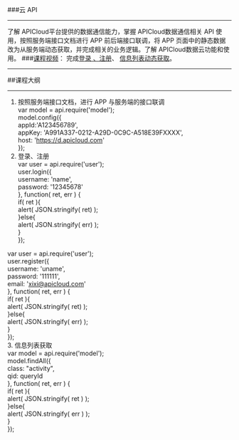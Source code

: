 ###云  API
***
了解 APICloud平台提供的数据通信能力，掌握  APICloud数据通信相关  API 使用，按照服务端接口文档进行 APP 前后端接口联调，将  APP 页面中的静态数据改为从服务端动态获取，并完成相关的业务逻辑。了解  APICloud数据云功能和使用。
###[课程视频]()：
完成[登录 、注册](https://pan.baidu.com/s/1eS5gxVW)、 [信息列表动态获取](https://pan.baidu.com/s/1nvpsZPZ)。
***
##课程大纲
***
1. 按照服务端接口文档，进行  APP 与服务端的接口联调  
var model = api.require('model');  
model.config({  
    appId:'A123456789',  
    appKey: 'A991A337-0212-A29D-0C9C-A518E39FXXXX',  
    host: 'https://d.apicloud.com'  
}); 
2. 登录、注册  
var user = api.require('user');  
user.login({  
    username: 'name',  
    password: '12345678'  
}, function( ret, err ) {  
     if( ret ){  
        alert( JSON.stringify( ret) );  
     }else{  
        alert( JSON.stringify( err) );  
     }  
});  

var user = api.require('user');  
user.register({  
    username: 'uname',  
    password: '111111',  
    email: 'xixi@apicloud.com'  
}, function( ret, err ) {  
    if( ret ){  
        alert( JSON.stringify( ret) );  
    }else{  
        alert( JSON.stringify( err) );  
    }  
});  
3. 信息列表获取  
var model = api.require('model');  
model.findAll({  
    class: "activity",  
    qid: queryId  
}, function( ret, err ) {  
    if( ret ){  
         alert( JSON.stringify( ret ) );  
    }else{  
         alert( JSON.stringify( err ) );  
    }  
});  